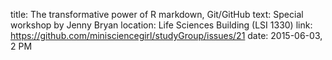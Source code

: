 title: The transformative power of R markdown, Git/GitHub
text: Special workshop by Jenny Bryan
location: Life Sciences Building (LSI 1330)
link: https://github.com/minisciencegirl/studyGroup/issues/21
date: 2015-06-03, 2 PM
